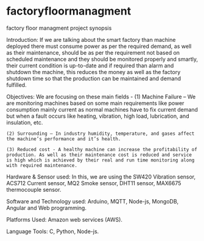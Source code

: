 # factoryfloormanagment
factory floor managment project
synopsis

Introduction: If we are talking about the smart factory than machine deployed there must consume power as per the required demand, as well as their maintenance, should be as per the requirement not based on scheduled maintenance and they should be monitored properly and smartly, their current condition is up-to-date and if required than alarm and shutdown the machine, this reduces the money as well as the factory shutdown time so that the production can be maintained and demand fulfilled.

Objectives: We are focusing on these main fields -
	(1) Machine Failure – We are monitoring machines based on some main requirements like 	power consumption mainly                                        current as normal machines have to fix current demand but when a fault occurs like heating, vibration, high load, lubrication, and insulation, etc.

	(2) Surrounding – In industry humidity, temperature, and gases affect the machine’s performance and it’s health.

	(3) Reduced cost - A healthy machine can increase the profitability of production. As well as their maintenance cost is reduced and service is high which is achieved by their real and run time monitoring along with required maintenance.

Hardware & Sensor used: In this, we are using the SW420 Vibration sensor, ACS712 Current sensor, MQ2 Smoke sensor, DHT11 sensor, MAX6675 thermocouple sensor.

Software and Technology used: Arduino, MQTT, Node-js, MongoDB, Angular and Web programming.

Platforms Used: Amazon web services (AWS).

Language Tools: C, Python, Node-js.
